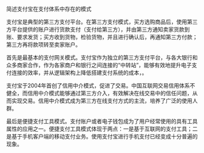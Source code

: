 简述支付宝在支付体系中存在的模式


支付宝是典型的第三方支付平台。在第三方支付模式，买方选购商品后，使用第三方平台提供的账户进行货款支付（支付给第三方），并由第三方通知卖家货款到账、要求发货；买方收到货物，检验货物，并且进行确认后，再通知第三方付款；第三方再将款项转至卖家账户。

首先是最基本的支付网关模式。支付宝作为独立的第三方支付平台，与各大银行和众多商家合作，作为各家商户和银行之间连接的“中转站”，能够有效地提升电子支付连接的效率，并从逻辑架构上降低搭建支付系统的成本，。
 
支付宝于2004年首创了信用中介模式，促进了交易。中国互联网交易信用体系不健全，而信用中介模式能够通过第三方介入，有效解决在线交易中的信任问题，从而实现交易。信用中介模式成为第三方在线支付方式的主流，培养了广泛的使用人群。

最后是便捷支付工具模式。支付账户或者电子钱包成为了用户经常使用的具有工具属性的应用之一。便捷支付工具模式体现于两点：一是基于互联网的支付工具；二是基于手机客户端的移动支付业务。使用支付宝进行手机支付已经变成十分普遍的现象。
